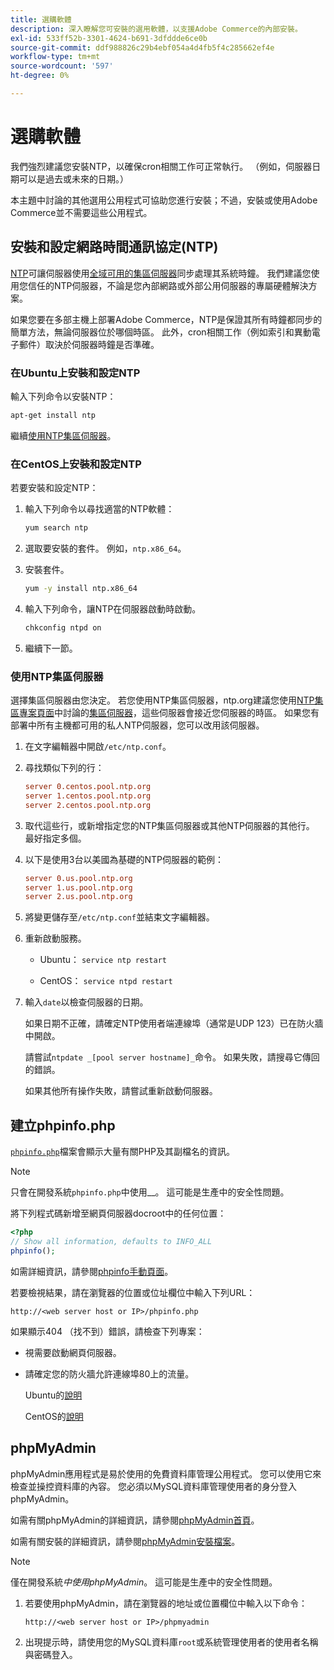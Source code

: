 ```yaml
---
title: 選購軟體
description: 深入瞭解您可安裝的選用軟體，以支援Adobe Commerce的內部安裝。
exl-id: 533ff52b-3301-4624-b691-3dfddde6ce0b
source-git-commit: ddf988826c29b4ebf054a4d4fb5f4c285662ef4e
workflow-type: tm+mt
source-wordcount: '597'
ht-degree: 0%

---
```


# 選購軟體

我們強烈建議您安裝NTP，以確保cron相關工作可正常執行。 （例如，伺服器日期可以是過去或未來的日期。）

本主題中討論的其他選用公用程式可協助您進行安裝；不過，安裝或使用Adobe Commerce並不需要這些公用程式。

## 安裝和設定網路時間通訊協定(NTP)

[NTP](https://www.ntp.org/)可讓伺服器使用[全域可用的集區伺服器](https://www.ntppool.org/en/)同步處理其系統時鐘。 我們建議您使用您信任的NTP伺服器，不論是您內部網路或外部公用伺服器的專屬硬體解決方案。

如果您要在多部主機上部署Adobe Commerce，NTP是保證其所有時鐘都同步的簡單方法，無論伺服器位於哪個時區。 此外，cron相關工作（例如索引和異動電子郵件）取決於伺服器時鐘是否準確。

### 在Ubuntu上安裝和設定NTP

輸入下列命令以安裝NTP：

```bash
apt-get install ntp
```

繼續[使用NTP集區伺服器](#use-ntp-pool-servers)。

### 在CentOS上安裝和設定NTP

若要安裝和設定NTP：

1. 輸入下列命令以尋找適當的NTP軟體：

   ```bash
   yum search ntp
   ```

1. 選取要安裝的套件。 例如，`ntp.x86_64`。

1. 安裝套件。

   ```bash
   yum -y install ntp.x86_64
   ```

1. 輸入下列命令，讓NTP在伺服器啟動時啟動。

   ```bash
   chkconfig ntpd on
   ```

1. 繼續下一節。

### 使用NTP集區伺服器

選擇集區伺服器由您決定。 若您使用NTP集區伺服器，ntp.org建議您使用[NTP集區專案頁面](https://www.ntppool.org/en/)中討論的[集區伺服器](https://www.ntppool.org/en/use.html)，這些伺服器會接近您伺服器的時區。 如果您有部署中所有主機都可用的私人NTP伺服器，您可以改用該伺服器。

1. 在文字編輯器中開啟`/etc/ntp.conf`。

1. 尋找類似下列的行：

   ```conf
   server 0.centos.pool.ntp.org
   server 1.centos.pool.ntp.org
   server 2.centos.pool.ntp.org
   ```

1. 取代這些行，或新增指定您的NTP集區伺服器或其他NTP伺服器的其他行。 最好指定多個。

1. 以下是使用3台以美國為基礎的NTP伺服器的範例：

   ```conf
   server 0.us.pool.ntp.org
   server 1.us.pool.ntp.org
   server 2.us.pool.ntp.org
   ```

1. 將變更儲存至`/etc/ntp.conf`並結束文字編輯器。

1. 重新啟動服務。

   * Ubuntu： `service ntp restart`

   * CentOS： `service ntpd restart`

1. 輸入`date`以檢查伺服器的日期。

   如果日期不正確，請確定NTP使用者端連線埠（通常是UDP 123）已在防火牆中開啟。

   請嘗試`ntpdate _[pool server hostname]_`命令。 如果失敗，請搜尋它傳回的錯誤。

   如果其他所有操作失敗，請嘗試重新啟動伺服器。

## 建立phpinfo.php

[`phpinfo.php`](https://www.php.net/manual/en/function.phpinfo.php)檔案會顯示大量有關PHP及其副檔名的資訊。

>[!NOTE]
>
>只會在開發系統`phpinfo.php`中使用&#x200B;__。 這可能是生產中的安全性問題。

將下列程式碼新增至網頁伺服器docroot中的任何位置：

```php
<?php
// Show all information, defaults to INFO_ALL
phpinfo();
```

如需詳細資訊，請參閱[phpinfo手動頁面](https://www.php.net/manual/en/function.phpinfo.php)。

若要檢視結果，請在瀏覽器的位置或位址欄位中輸入下列URL：

```http
http://<web server host or IP>/phpinfo.php
```

如果顯示404 （找不到）錯誤，請檢查下列專案：

* 視需要啟動網頁伺服器。
* 請確定您的防火牆允許連線埠80上的流量。

  Ubuntu的[說明](https://help.ubuntu.com/community/UFW)

  CentOS的[說明](https://wiki.centos.org/HowTos%282f%29Network%282f%29IPTables.html)

## phpMyAdmin

phpMyAdmin應用程式是易於使用的免費資料庫管理公用程式。 您可以使用它來檢查並操控資料庫的內容。 您必須以MySQL資料庫管理使用者的身分登入phpMyAdmin。

如需有關phpMyAdmin的詳細資訊，請參閱[phpMyAdmin首頁](https://www.phpmyadmin.net/)。

如需有關安裝的詳細資訊，請參閱[phpMyAdmin安裝檔案](https://docs.phpmyadmin.net/en/latest/setup.html#quick-install)。

>[!NOTE]
>
>僅在開發系統&#x200B;_中使用phpMyAdmin_。 這可能是生產中的安全性問題。

1. 若要使用phpMyAdmin，請在瀏覽器的地址或位置欄位中輸入以下命令：

   ```http
   http://<web server host or IP>/phpmyadmin
   ```

1. 出現提示時，請使用您的MySQL資料庫`root`或系統管理使用者的使用者名稱與密碼登入。
